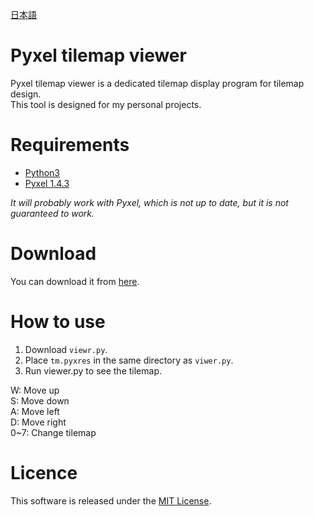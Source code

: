 [日本語](https://viasnake.com/pyxel-tilemap-viewer/)

# Pyxel tilemap viewer
Pyxel tilemap viewer is a dedicated tilemap display program for tilemap design.  
This tool is designed for my personal projects.

# Requirements
- [Python3](https://www.python.org/)
- [Pyxel 1.4.3](https://github.com/kitao/pyxel)

*It will probably work with Pyxel, which is not up to date, but it is not guaranteed to work.*

# Download
You can download it from [here](https://github.com/ViaSnake/Pyxel-tilemap-viewer/releases).

# How to use
1. Download `viewr.py`.
2. Place `tm.pyxres` in the same directory as `viwer.py`.
3. Run viewer.py to see the tilemap.

W: Move up  
S: Move down  
A: Move left  
D: Move right  
0~7: Change tilemap  

# Licence
This software is released under the [MIT License](https://en.wikipedia.org/wiki/MIT_License).